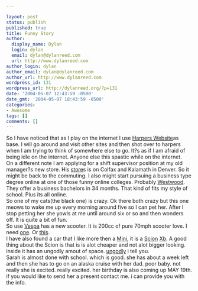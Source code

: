 ```yaml
---

layout: post
status: publish
published: true
title: Funny Story
author:
  display_name: Dylan
  login: dylan
  email: dylan@dylanreed.com
  url: http://www.dylanreed.com
author_login: dylan
author_email: dylan@dylanreed.com
author_url: http://www.dylanreed.com
wordpress_id: 131
wordpress_url: http://dylanreed.org/?p=131
date: '2004-05-07 12:43:59 -0500'
date_gmt: '2004-05-07 18:43:59 -0500'
categories:
- Awesome
tags: []
comments: []
---
```


So I have noticed that as I play on the internet I use [Harpers Website][1]as base. I will go around and visit other sites and then shot over to harpers when I am trying to think of somewhere else to go. It?s as if I am afraid of being idle on the internet. Anyone else this spastic while on the internet.  
On a different note I am applying for a shift supervisor position at my old manager?s new store. His [store][2]s is on Colfax and Kalamath in Denver. So it might be back to the commuting. I also might start pursuing a business type degree online at one of those funny online colleges. Probably [Westwood][3]. They offer a business bachelors in 34 months. That kind of fits my style of school. Plus its all online.  
So one of my cats(the black one) is crazy. Ok there both crazy but this one meows to wake me up every morning around five so I can pet her. After I stop petting her she yowls at me until around six or so and then wonders off. It is quite a bit of fun.  
So use [Vespa][4] has a new scooter. It is 200cc of pure 70mph scooter love. I need [one][5]. Or [this][6].  
I have also found a car that I like more then a [Mini][7], it is a [Scion][8] [Xb][9]. A good thing about the Scion is that is is alot cheaper and not alot bigger looking. inside it has an ungodly amout of space. [un][10][godly][11] i tell you.  
Sarah is almost done with school. which is good. she has about a week left and then she has to go on an alaska cruise with her dad. poor baby. not really she is excited. really excited. her birthday is also coming up MAY 19th. if you would like to send her a present contact me. i can provide you with the info.

   [1]: http://www.nata2.com
   [2]: http://www.starbucks.com/retail/locator/MapResults.aspx?a=1&StoreKey=82361&IC_O=39.7400554969393%3a-104.992178940197%3a32%3aDenver%2c+Colorado%2c+United+States&GAD1_O=&GAD2_O=&GAD3_O=Denver%2c+Colorado%2c+United+States&GAD4_O=&radius=50&countryID=244&dataSource=MapPoint.NA
   [3]: http://www.westwoodonline.edu
   [4]: http://www.vespa.com
   [5]: http://www.vespausa.com/products/gt.cfm
   [6]: http://www.yamaha-motor.com/products/unitinfo.asp?lid=2&lc=mcy&cid=5&mid=273
   [7]: http://www.miniusa.com
   [8]: http://www.scion.com
   [9]: http://images.google.com/images?q=scion%20xb&hl=en&lr=&ie=UTF-8&oe=UTF-8&sa=N&tab=wi
   [10]: http://images.google.com/images?hl=en&lr=&ie=UTF-8&oe=UTF-8&q=satan
   [11]: http://images.google.com/images?hl=en&lr=&ie=UTF-8&oe=UTF-8&q=god

